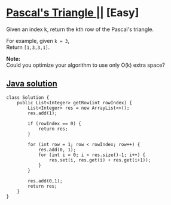 # [Pascal's Triangle ||](https://leetcode.com/problems/pascals-triangle-ii/description/) [Easy]

Given an index k, return the kth row of the Pascal's triangle.

For example, given `k = 3`,  
Return `[1,3,3,1]`.

**Note:**  
Could you optimize your algorithm to use only O(k) extra space?

## [Java solution](https://leetcode.com/submissions/detail/143684865/)
```
class Solution {
    public List<Integer> getRow(int rowIndex) {
        List<Integer> res = new ArrayList<>();
        res.add(1);

        if (rowIndex == 0) {
            return res;
        }
        
        for (int row = 1; row < rowIndex; row++) {
            res.add(0, 1);
            for (int i = 0; i < res.size()-1; i++) {
                res.set(i, res.get(i) + res.get(i+1));
            }
        }
        
        res.add(0,1);
        return res;
    }
}
```
